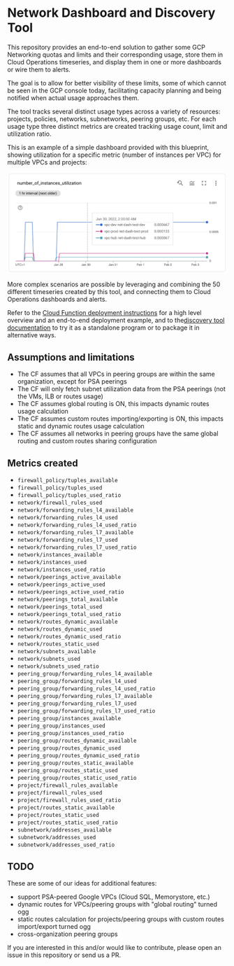 # Network Dashboard and Discovery Tool

This repository provides an end-to-end solution to gather some GCP Networking quotas and limits and their corresponding usage, store them in Cloud Operations timeseries, and display them in one or more dashboards or wire them to alerts.

The goal is to allow for better visibility of these limits, some of which cannot be seen in the GCP console today, facilitating capacity planning and being notified when actual usage approaches them.

The tool tracks several distinct usage types across a variety of resources: projects, policies, networks, subnetworks, peering groups, etc. For each usage type three distinct metrics are created tracking usage count, limit and utilization ratio.

This is an example of a simple dashboard provided with this blueprint, showing utilization for a specific metric (number of instances per VPC) for multiple VPCs and projects:

<img src="metric.png" width="640px">

More complex scenarios are possible by leveraging and combining the 50 different timeseries created by this tool, and connecting them to Cloud Operations dashboards and alerts.

Refer to the [Cloud Function deployment instructions](./deploy-cloud-function/) for a high level overview and an end-to-end deployment example, and to the[discovery tool documentation](./src/) to try it as a standalone program or to package it in alternative ways.

## Assumptions and limitations

- The CF assumes that all VPCs in peering groups are within the same organization, except for PSA peerings
- The CF will only fetch subnet utilization data from the PSA peerings (not the VMs, ILB or routes usage)
- The CF assumes global routing is ON, this impacts dynamic routes usage calculation
- The CF assumes custom routes importing/exporting is ON, this impacts static and dynamic routes usage calculation
- The CF assumes all networks in peering groups have the same global routing and custom routes sharing configuration

## Metrics created

- `firewall_policy/tuples_available`
- `firewall_policy/tuples_used`
- `firewall_policy/tuples_used_ratio`
- `network/firewall_rules_used`
- `network/forwarding_rules_l4_available`
- `network/forwarding_rules_l4_used`
- `network/forwarding_rules_l4_used_ratio`
- `network/forwarding_rules_l7_available`
- `network/forwarding_rules_l7_used`
- `network/forwarding_rules_l7_used_ratio`
- `network/instances_available`
- `network/instances_used`
- `network/instances_used_ratio`
- `network/peerings_active_available`
- `network/peerings_active_used`
- `network/peerings_active_used_ratio`
- `network/peerings_total_available`
- `network/peerings_total_used`
- `network/peerings_total_used_ratio`
- `network/routes_dynamic_available`
- `network/routes_dynamic_used`
- `network/routes_dynamic_used_ratio`
- `network/routes_static_used`
- `network/subnets_available`
- `network/subnets_used`
- `network/subnets_used_ratio`
- `peering_group/forwarding_rules_l4_available`
- `peering_group/forwarding_rules_l4_used`
- `peering_group/forwarding_rules_l4_used_ratio`
- `peering_group/forwarding_rules_l7_available`
- `peering_group/forwarding_rules_l7_used`
- `peering_group/forwarding_rules_l7_used_ratio`
- `peering_group/instances_available`
- `peering_group/instances_used`
- `peering_group/instances_used_ratio`
- `peering_group/routes_dynamic_available`
- `peering_group/routes_dynamic_used`
- `peering_group/routes_dynamic_used_ratio`
- `peering_group/routes_static_available`
- `peering_group/routes_static_used`
- `peering_group/routes_static_used_ratio`
- `project/firewall_rules_available`
- `project/firewall_rules_used`
- `project/firewall_rules_used_ratio`
- `project/routes_static_available`
- `project/routes_static_used`
- `project/routes_static_used_ratio`
- `subnetwork/addresses_available`
- `subnetwork/addresses_used`
- `subnetwork/addresses_used_ratio`

## TODO

These are some of our ideas for additional features:

- support PSA-peered Google VPCs (Cloud SQL, Memorystore, etc.)
- dynamic routes for VPCs/peering groups with "global routing" turned ogg
- static routes calculation for projects/peering groups with custom routes import/export turned ogg
- cross-organization peering groups

If you are interested in this and/or would like to contribute, please open an issue in this repository or send us a PR.
